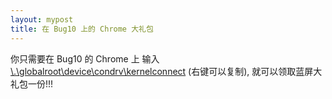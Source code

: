 ```yaml
---
layout: mypost
title: 在 Bug10 上的 Chrome 大礼包
---
```


你只需要在 Bug10 的 Chrome 上 输入 [\\.\globalroot\device\condrv\kernelconnect]() (右键可以复制), 就可以领取蓝屏大礼包一份!!!
